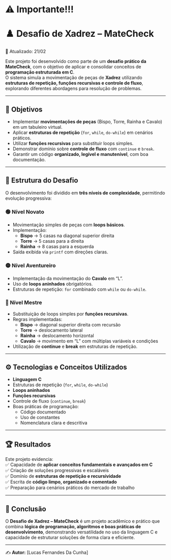 # ⚠️ Importante!!!
# ♟️ Desafio de Xadrez – MateCheck  

📅 Atualizado: 21/02  

Este projeto foi desenvolvido como parte de um **desafio prático da MateCheck**, com o objetivo de aplicar e consolidar conceitos de **programação estruturada em C**.  
O sistema simula a movimentação de peças de **Xadrez** utilizando **estruturas de repetição, funções recursivas e controle de fluxo**, explorando diferentes abordagens para resolução de problemas.  

---

## 🎯 Objetivos  

- Implementar **movimentações de peças** (Bispo, Torre, Rainha e Cavalo) em um tabuleiro virtual.  
- Aplicar **estruturas de repetição** (`for`, `while`, `do-while`) em cenários práticos.  
- Utilizar **funções recursivas** para substituir loops simples.  
- Demonstrar domínio sobre **controle de fluxo** com `continue` e `break`.  
- Garantir um código **organizado, legível e manutenível**, com boa documentação.  

---

## 🚀 Estrutura do Desafio  

O desenvolvimento foi dividido em **três níveis de complexidade**, permitindo evolução progressiva:  

### 🟢 Nível Novato  
- Movimentação simples de peças com **loops básicos**.  
- Implementação:  
  - **Bispo** → 5 casas na diagonal superior direita  
  - **Torre** → 5 casas para a direita  
  - **Rainha** → 8 casas para a esquerda  
- Saída exibida via `printf` com direções claras.  

### 🟡 Nível Aventureiro  
- Implementação da movimentação do **Cavalo** em “L”.  
- Uso de **loops aninhados** obrigatórios.  
- Estruturas de repetição: `for` combinado com `while` ou `do-while`.  

### 🔴 Nível Mestre  
- Substituição de loops simples por **funções recursivas**.  
- Regras implementadas:  
  - **Bispo** → diagonal superior direita com recursão  
  - **Torre** → deslocamento lateral  
  - **Rainha** → deslocamento horizontal  
  - **Cavalo** → movimento em “L” com múltiplas variáveis e condições  
- Utilização de **continue** e **break** em estruturas de repetição.  

---

## ⚙️ Tecnologias e Conceitos Utilizados  

- **Linguagem C**  
- Estruturas de repetição (`for`, `while`, `do-while`)  
- **Loops aninhados**  
- **Funções recursivas**  
- Controle de fluxo (`continue`, `break`)  
- Boas práticas de programação:  
  - Código documentado  
  - Uso de constantes  
  - Nomenclatura clara e descritiva  

---

## 🏆 Resultados  

Este projeto evidencia:  
✅ Capacidade de **aplicar conceitos fundamentais e avançados em C**  
✅ Criação de soluções progressivas e escaláveis  
✅ Domínio de **estruturas de repetição e recursividade**  
✅ Escrita de **código limpo, organizado e comentado**  
✅ Preparação para cenários práticos do mercado de trabalho  

---

## 📌 Conclusão  

O **Desafio de Xadrez – MateCheck** é um projeto acadêmico e prático que combina **lógica de programação, algoritmos e boas práticas de desenvolvimento**, demonstrando versatilidade no uso da linguagem C e capacidade de estruturar soluções de forma clara e eficiente.  

---
✍️ **Autor:** [Lucas Fernandes Da Cunha]  
